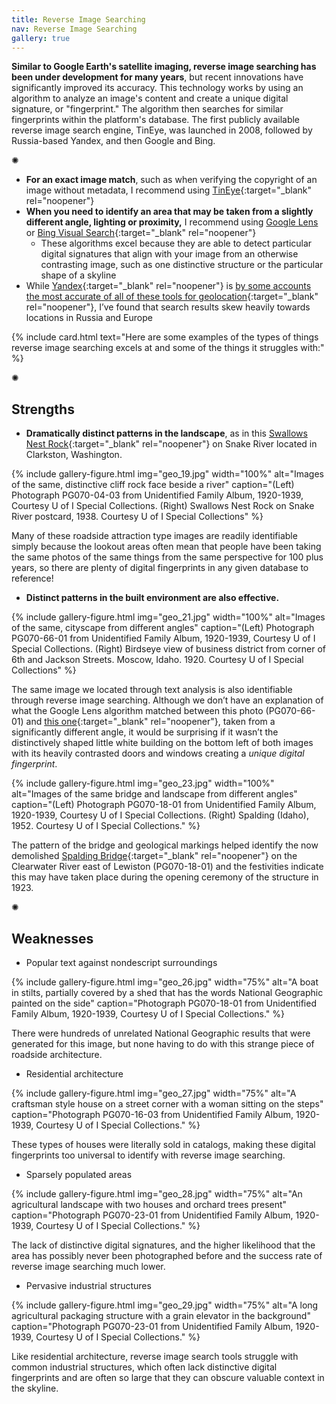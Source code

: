 ```yaml
---
title: Reverse Image Searching
nav: Reverse Image Searching
gallery: true
---
```


**Similar to Google Earth's satellite imaging, reverse image searching has been under development for many years**, but recent innovations have significantly improved its accuracy. This technology works by using an algorithm to analyze an image's content and create a unique digital signature, or "fingerprint." The algorithm then searches for similar fingerprints within the platform's database. The first publicly available reverse image search engine, TinEye, was launched in 2008, followed by Russia-based Yandex, and then Google and Bing.

<div class="symbol-container">
    <p class="symbol">&#10042;</p>
</div>

- **For an exact image match**, such as when verifying the copyright of an image without metadata, I recommend using [TinEye](https://tineye.com/){:target="_blank" rel="noopener"}
- **When you need to identify an area that may be taken from a slightly different angle, lighting or proximity,** I recommend using [Google Lens](https://lens.google/) or [Bing Visual Search](https://www4.bing.com/visualsearch){:target="_blank" rel="noopener"}
    - These algorithms excel because they are able to detect particular digital signatures that align with your image from an otherwise contrasting image, such as one distinctive structure or the  particular shape of a skyline
- While [Yandex](https://yandex.com/images/){:target="_blank" rel="noopener"} is [by some accounts the most accurate of all of these tools for geolocation](https://www.bellingcat.com/resources/2022/08/09/using-new-tech-to-investigate-old-photographs/){:target="_blank" rel="noopener"}, I’ve found that search results skew heavily towards locations in Russia and Europe

{% include card.html text="Here are some examples of the types of things reverse image searching excels at and some of the things it struggles with:" %}

<div class="symbol-container">
    <p class="symbol">&#10042;</p>
</div>

## Strengths

* **Dramatically distinct patterns in the landscape**, as in this [Swallows Nest Rock](https://www.lib.uidaho.edu/digital/postcards/items/nwpostcards736.html){:target="_blank" rel="noopener"} on Snake River located in Clarkston, Washington. 

{% include gallery-figure.html img="geo_19.jpg" width="100%" alt="Images of the same, distinctive cliff rock face beside a river" caption="(Left) Photograph PG070-04-03 from Unidentified Family Album, 1920-1939, Courtesy U of I Special Collections. (Right) Swallows Nest Rock on Snake River postcard, 1938. Courtesy U of I Special Collections" %}

Many of these roadside attraction type images are readily identifiable simply because the lookout areas often mean that people have been taking the same photos of the same things from the same perspective for 100 plus years, so there are plenty of digital fingerprints in any given database to reference!

* **Distinct patterns in the built environment are also effective.** 

{% include gallery-figure.html img="geo_21.jpg" width="100%" alt="Images of the same, cityscape from different angles" caption="(Left) Photograph PG070-66-01 from Unidentified Family Album, 1920-1939, Courtesy U of I Special Collections. (Right) Birdseye view of business district from corner of 6th and Jackson Streets. Moscow, Idaho. 1920. Courtesy U of I Special Collections" %}

The same image we located through text analysis is also identifiable through reverse image searching. Although we don’t have an explanation of what the Google Lens algorithm matched between this photo (PG070-66-01) and [this one](https://www.lib.uidaho.edu/digital/cities/items/cities87.html){:target="_blank" rel="noopener"}, taken from a significantly different angle, it would be surprising if it wasn’t the distinctively shaped little white building on the bottom left of both images with its heavily contrasted doors and windows creating a *unique digital fingerprint*.

{% include gallery-figure.html img="geo_23.jpg" width="100%" alt="Images of the same bridge and landscape from different angles" caption="(Left) Photograph PG070-18-01 from Unidentified Family Album, 1920-1939, Courtesy U of I Special Collections. (Right) Spalding (Idaho), 1952. Courtesy U of I Special Collections." %}

The pattern of the bridge and geological markings helped identify the now demolished [Spalding Bridge](https://www.lib.uidaho.edu/digital/laughlin/items/spec_kl1209.html){:target="_blank" rel="noopener"} on the Clearwater River east of Lewiston (PG070-18-01) and the festivities indicate this may have taken place during the opening ceremony of the structure in 1923.

<div class="symbol-container">
    <p class="symbol">&#10042;</p>
</div>

## Weaknesses

* Popular text against nondescript surroundings

{% include gallery-figure.html img="geo_26.jpg" width="75%" alt="A boat in stilts, partially covered by a shed that has the words National Geographic painted on the side" caption="Photograph PG070-18-01 from Unidentified Family Album, 1920-1939, Courtesy U of I Special Collections." %}

There were hundreds of unrelated National Geographic results that were generated for this image, but none having to do with this strange piece of roadside architecture.

* Residential architecture

{% include gallery-figure.html img="geo_27.jpg" width="75%" alt="A craftsman style house on a street corner with a woman sitting on the steps" caption="Photograph PG070-16-03 from Unidentified Family Album, 1920-1939, Courtesy U of I Special Collections." %}

These types of houses were literally sold in catalogs, making these digital fingerprints too universal to identify with reverse image searching.

* Sparsely populated areas

{% include gallery-figure.html img="geo_28.jpg" width="75%" alt="An agricultural landscape with two houses and orchard trees present" caption="Photograph PG070-23-01 from Unidentified Family Album, 1920-1939, Courtesy U of I Special Collections." %}

The lack of distinctive digital signatures, and the higher likelihood that the area has possibly never been photographed before and the success rate of reverse image searching much lower.

* Pervasive industrial structures

{% include gallery-figure.html img="geo_29.jpg" width="75%" alt="A long agricultural packaging structure with a grain elevator in the background" caption="Photograph PG070-23-01 from Unidentified Family Album, 1920-1939, Courtesy U of I Special Collections." %}

Like residential architecture, reverse image search tools struggle with common industrial structures, which often lack distinctive digital fingerprints and are often so large that they can obscure valuable context in the skyline.
